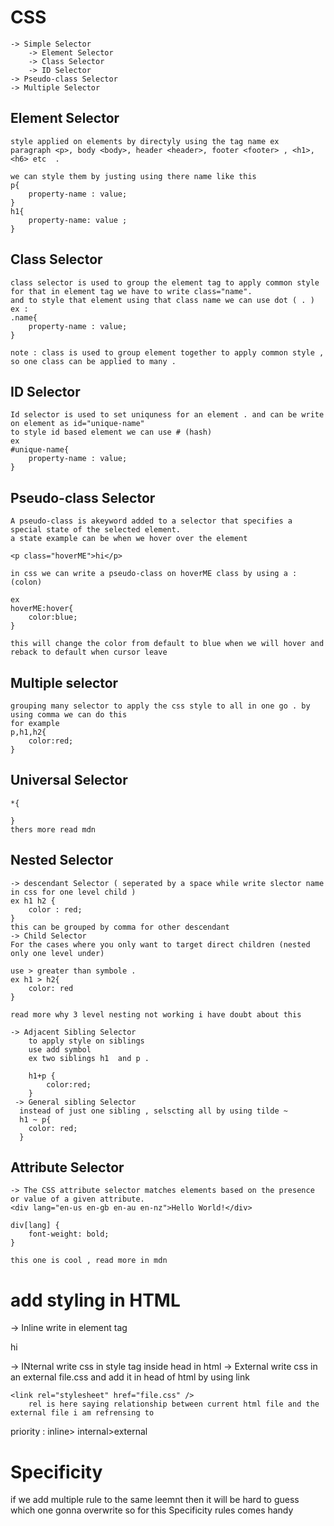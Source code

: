 # CSS

    -> Simple Selector
        -> Element Selector
        -> Class Selector
        -> ID Selector
    -> Pseudo-class Selector
    -> Multiple Selector

## Element Selector

    style applied on elements by directyly using the tag name ex
    paragraph <p>, body <body>, header <header>, footer <footer> , <h1>, <h6> etc  .

    we can style them by justing using there name like this
    p{
        property-name : value;
    }
    h1{
        property-name: value ;
    }

## Class Selector

    class selector is used to group the element tag to apply common style
    for that in element tag we have to write class="name".
    and to style that element using that class name we can use dot ( . )
    ex :
    .name{
        property-name : value;
    }

    note : class is used to group element together to apply common style , so one class can be applied to many .

## ID Selector

    Id selector is used to set uniquness for an element . and can be write on element as id="unique-name"
    to style id based element we can use # (hash)
    ex
    #unique-name{
        property-name : value;
    }

## Pseudo-class Selector

    A pseudo-class is akeyword added to a selector that specifies a special state of the selected element.
    a state example can be when we hover over the element

    <p class="hoverME">hi</p>

    in css we can write a pseudo-class on hoverME class by using a : (colon)

    ex
    hoverME:hover{
        color:blue;
    }

    this will change the color from default to blue when we will hover and reback to default when cursor leave

## Multiple selector

    grouping many selector to apply the css style to all in one go . by using comma we can do this
    for example
    p,h1,h2{
        color:red;
    }

## Universal Selector

    *{

    }
    thers more read mdn

## Nested Selector

    -> descendant Selector ( seperated by a space while write slector name in css for one level child )
    ex h1 h2 {
        color : red;
    }
    this can be grouped by comma for other descendant
    -> Child Selector
    For the cases where you only want to target direct children (nested only one level under)

    use > greater than symbole .
    ex h1 > h2{
        color: red
    }

    read more why 3 level nesting not working i have doubt about this

    -> Adjacent Sibling Selector
        to apply style on siblings
        use add symbol
        ex two siblings h1  and p .

        h1+p {
            color:red;
        }
     -> General sibling Selector
      instead of just one sibling , selscting all by using tilde ~
      h1 ~ p{
        color: red;
      }

## Attribute Selector

    -> The CSS attribute selector matches elements based on the presence or value of a given attribute.
    <div lang="en-us en-gb en-au en-nz">Hello World!</div>

    div[lang] {
        font-weight: bold;
    }

    this one is cool , read more in mdn

# add styling in HTML

-> Inline
write in element tag <p style="font :red">hi</p>
-> INternal
write css in style tag inside head in html
-> External
write css in an external file.css and add it in head of html by using link

    <link rel="stylesheet" href="file.css" />
        rel is here saying relationship between current html file and the external file i am refrensing to

priority : inline> internal>external

# Specificity

if we add multiple rule to the same leemnt then it will be hard to guess which one gonna overwrite
so for this Specificity rules comes handy
